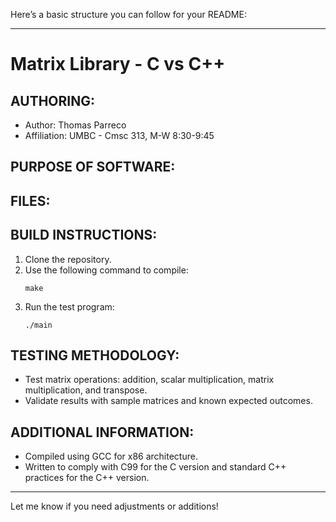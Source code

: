 Here’s a basic structure you can follow for your README:

---

# Matrix Library - C vs C++

## AUTHORING:
- Author: Thomas Parreco
- Affiliation: UMBC - Cmsc 313, M-W 8:30-9:45

## PURPOSE OF SOFTWARE:


## FILES:


## BUILD INSTRUCTIONS:
1. Clone the repository.
2. Use the following command to compile:
   ```
   make
   ```
3. Run the test program:
   ```
   ./main
   ```

## TESTING METHODOLOGY:
- Test matrix operations: addition, scalar multiplication, matrix multiplication, and transpose.
- Validate results with sample matrices and known expected outcomes.

## ADDITIONAL INFORMATION:
- Compiled using GCC for x86 architecture.
- Written to comply with C99 for the C version and standard C++ practices for the C++ version.

---

Let me know if you need adjustments or additions!
